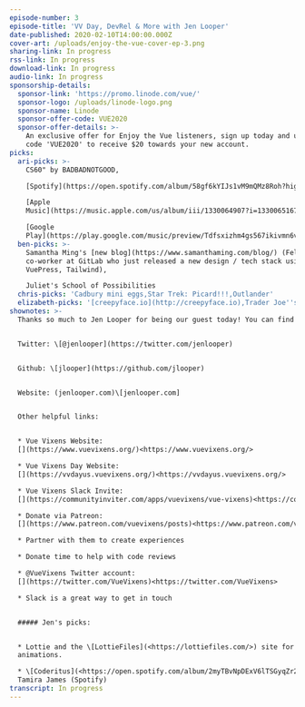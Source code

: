 ```yaml
---
episode-number: 3
episode-title: 'VV Day, DevRel & More with Jen Looper'
date-published: 2020-02-10T14:00:00.000Z
cover-art: /uploads/enjoy-the-vue-cover-ep-3.png
sharing-link: In progress
rss-link: In progress
download-link: In progress
audio-link: In progress
sponsorship-details:
  sponsor-link: 'https://promo.linode.com/vue/'
  sponsor-logo: /uploads/linode-logo.png
  sponsor-name: Linode
  sponsor-offer-code: VUE2020
  sponsor-offer-details: >-
    An exclusive offer for Enjoy the Vue listeners, sign up today and use promo
    code 'VUE2020' to receive $20 towards your new account.
picks:
  ari-picks: >-
    CS60" by BADBADNOTGOOD,

    [Spotify](https://open.spotify.com/album/58gf6kYIJs1vM9mQMz8Roh?highlight=spotify:track:0t1uDisSbhUh3XYEVUrlKd),

    [Apple
    Music](https://music.apple.com/us/album/iii/1330064907?i=1330065167&ign-gact=3&ls=1),

    [Google
    Play](https://play.google.com/music/preview/Tdfsxizhm4gs567ikivmn6v7qwe?play=1)
  ben-picks: >-
    Samantha Ming's [new blog](https://www.samanthaming.com/blog/) (Fellow
    co-worker at GitLab who just released a new design / tech stack using
    VuePress, Tailwind),

    Juliet's School of Possibilities
  chris-picks: 'Cadbury mini eggs,Star Trek: Picard!!!,Outlander'
  elizabeth-picks: '[creepyface.io](http://creepyface.io),Trader Joe''s - Lightly Candied Pecans'
shownotes: >-
  Thanks so much to Jen Looper for being our guest today! You can find her at:


  Twitter: \[@jenlooper](https://twitter.com/jenlooper)


  Github: \[jlooper](https://github.com/jlooper)


  Website: (jenlooper.com)\[jenlooper.com]


  Other helpful links:


  * Vue Vixens Website:
  [](https://www.vuevixens.org/)<https://www.vuevixens.org/>

  * Vue Vixens Day Website:
  [](https://vvdayus.vuevixens.org/)<https://vvdayus.vuevixens.org/>

  * Vue Vixens Slack Invite:
  [](https://communityinviter.com/apps/vuevixens/vue-vixens)<https://communityinviter.com/apps/vuevixens/vue-vixens>

  * Donate via Patreon:
  [](https://www.patreon.com/vuevixens/posts)<https://www.patreon.com/vuevixens/posts>

  * Partner with them to create experiences

  * Donate time to help with code reviews

  * @VueVixens Twitter account:
  [](https://twitter.com/VueVixens)<https://twitter.com/VueVixens>

  * Slack is a great way to get in touch


  ##### Jen's picks:


  * Lottie and the \[LottieFiles](<https://lottiefiles.com/>) site for svg
  animations.

  * \[Coderitus](<https://open.spotify.com/album/2myTBvNpDExV6lTSGyqZr2>) by
  Tamira James (Spotify)
transcript: In progress
---
```


